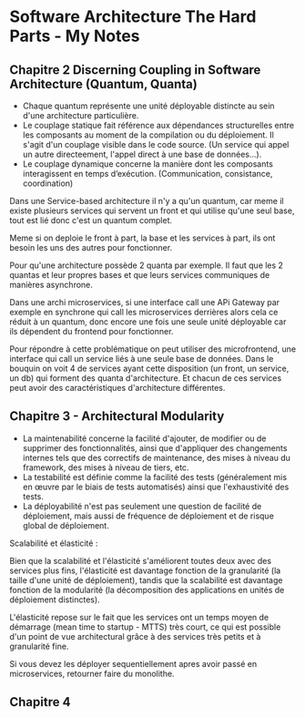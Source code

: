 # Software Architecture The Hard Parts - My Notes

## Chapitre 2 Discerning Coupling in Software Architecture (Quantum, Quanta)

- Chaque quantum représente une unité déployable distincte au sein d'une architecture particulière.
- Le couplage statique fait référence aux dépendances structurelles entre les composants au moment de la compilation ou du déploiement. Il s'agit d'un couplage visible dans le code source. (Un service qui appel un autre directeement, l'appel direct à une base de données...).
- Le couplage dynamique concerne la manière dont les composants interagissent en temps d’exécution. (Communication, consistance, coordination)


Dans une Service-based architecture il n'y a qu'un quantum, car meme il existe plusieurs services qui servent un front et qui utilise qu'une seul base, tout est lié donc c'est un quantum complet.

Meme si on deploie le front à part, la base et les services à part, ils ont besoin les uns des autres pour fonctionner.

Pour qu'une architecture possède 2 quanta par exemple. Il faut que les 2 quantas et leur propres bases et que leurs services communiques de manières asynchrone.

Dans une archi microservices, si une interface call une APi Gateway par exemple en synchrone qui call les microservices derrières alors cela ce réduit à un quantum, donc encore une fois une seule unité déployable car ils dépendent du frontend pour fonctionner.


Pour répondre à cette problématique on peut utiliser des microfrontend, une interface qui call un service liés à une seule base de données. 
Dans le bouquin on voit 4 de services ayant cette disposition (un front, un service, un db) qui forment des quanta d'architecture.
Et chacun de ces services peut avoir des caractéristiques d'architecture différentes.

## Chapitre 3 - Architectural Modularity

- La maintenabilité concerne la facilité d'ajouter, de modifier ou de supprimer des fonctionnalités, ainsi que d'appliquer des changements internes tels que des correctifs de maintenance, des mises à niveau du framework, des mises à niveau de tiers, etc.
- La testabilité est définie comme la facilité des tests (généralement mis en œuvre par le biais de tests automatisés) ainsi que l'exhaustivité des tests.
- La déployabilité n'est pas seulement une question de facilité de déploiement, mais aussi de fréquence de déploiement et de risque global de déploiement.


Scalabilité et élasticité :

Bien que la scalabilité et l'élasticité s'améliorent toutes deux avec des services plus fins, l'élasticité est davantage fonction de la granularité (la taille d'une unité de déploiement), tandis que la scalabilité est davantage fonction de la modularité (la décomposition des applications en unités de déploiement distinctes).


L'élasticité repose sur le fait que les services ont un temps moyen de démarrage (mean time to startup - MTTS) très court, ce qui est possible d'un point de vue architectural grâce à des services très petits et à granularité fine.


Si vous devez les déployer sequentiellement apres avoir passé en microservices, retourner faire du monolithe.

## Chapitre 4 




